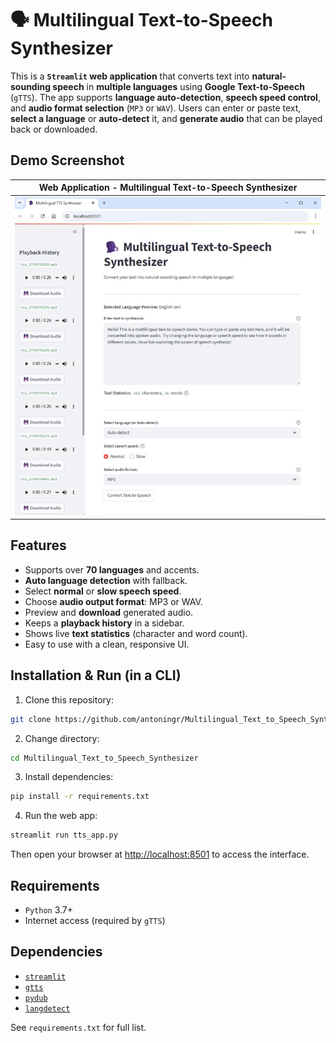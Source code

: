 # 🗣️ Multilingual Text-to-Speech Synthesizer

This is a **`Streamlit` web application** that converts text into **natural-sounding speech** in **multiple languages** using **Google Text-to-Speech** (`gTTS`). The app supports **language auto-detection**, **speech speed control**, and **audio format selection** (`MP3` or `WAV`). Users can enter or paste text, **select a language** or **auto-detect** it, and **generate audio** that can be played back or downloaded.


## Demo Screenshot

| Web Application - Multilingual Text-to-Speech Synthesizer                 |
| ------------------------------------------------------------------------- |
| ![streamlit_text_to_speech_example](streamlit_text_to_speech_example.jpg) |


## Features

- Supports over **70 languages** and accents.
- **Auto language detection** with fallback.
- Select **normal** or **slow speech speed**.
- Choose **audio output format**: MP3 or WAV.
- Preview and **download** generated audio.
- Keeps a **playback history** in a sidebar.
- Shows live **text statistics** (character and word count).
- Easy to use with a clean, responsive UI.


## Installation & Run (in a CLI)

1. Clone this repository:
```bash
git clone https://github.com/antoningr/Multilingual_Text_to_Speech_Synthesizer.git
```
2. Change directory:
```bash
cd Multilingual_Text_to_Speech_Synthesizer
```

3. Install dependencies:
```bash
pip install -r requirements.txt
```

4. Run the web app:
```bash
streamlit run tts_app.py
```

Then open your browser at [http://localhost:8501](http://localhost:8501) to access the interface.


## Requirements

- `Python` 3.7+
- Internet access (required by `gTTS`)


## Dependencies

- [`streamlit`](https://streamlit.io/)
- [`gtts`](https://pypi.org/project/gTTS/)
- [`pydub`](https://pypi.org/project/pydub/)
- [`langdetect`](https://pypi.org/project/langdetect/)

See `requirements.txt` for full list.

